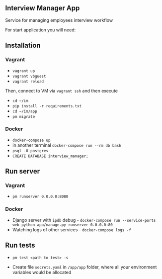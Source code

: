 ## Interview Manager App

Service for managing employees interview workflow

For start application you will need:

## Installation

### Vagrant

* `vagrant up`
* `vagrant vbguest`
* `vagrant reload`

Then, connect to VM via `vagrant ssh` and then execute

* `cd ~/im`
* `pip install -r requirements.txt`
* `cd ~/im/app`
* `pm migrate`

### Docker

* `docker-compose up`
* in another terminal `docker-compose run --rm db bash`
* `psql -U postgres`
* `CREATE DATABASE interview_manager;`

## Run server

### Vagrant

* `pm runserver 0.0.0.0:8080`

### Docker

* Django server with `ipdb` debug - `docker-compose run --service-ports web python app/manage.py runserver 0.0.0.0:80`
* Watching logs of other services - `docker-compose logs -f`

## Run tests

* `pm test <path to test> -s`

* Create file `secrets.yaml` in `/app/app` folder, where all your environment variables would be allocated
